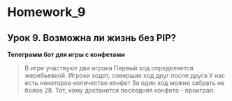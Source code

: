 # Homework_9

## Урок 9. Возможна ли жизнь без PIP?

**Телеграмм бот для игры с конфетами**

>В игре участвуют два игрока
Первый ход определяется жеребьевкой.
Игроки ходят, совершая ход друг после друга
У нас есть некоторое количество конфет
За один ход можно забрать не более 28.
Тот, кому достанется последняя конфета - проиграл.                                            